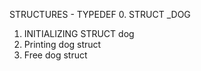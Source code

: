 STRUCTURES - TYPEDEF
0. STRUCT _DOG
1. INITIALIZING STRUCT dog
2. Printing dog struct
5. Free dog struct
